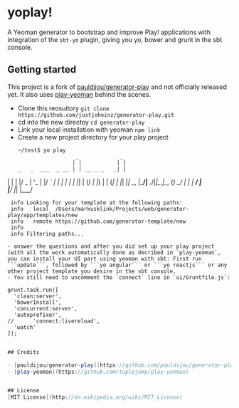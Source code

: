 # yoplay!

A Yeoman generator to bootstrap and improve Play! applications with integration of the `sbt-yo` plugin, giving you yo, bower and grunt in the sbt console.

## Getting started
This project is a fork of [pauldijou/generator-play](https://github.com/pauldijou/generator-play) and not officially released yet. It also uses [play-yeoman](https://github.com/tuplejump/play-yeoman) behind the scenes.

- Clone this reosuitory
   ```git clone https://github.com/justjoheinz/generator-play.git```
- cd into the new directoy
   ```cd generator-play``` 
- Link your local installation with yeoman
   ```npm link```
- Create a new project directory for your play project
  ```
  ~/test$ yo play
                    _             _ 
                   | |           | |
  _   _  ___  _ __ | | __ _ _   _| |
 | | | |/ _ \| '_ \| |/ _` | | | | |
 | |_| | (_) | |_) | | (_| | |_| |_|
  \__, |\___/| .__/|_|\__,_|\__, (_)
   __/ |     | |             __/ |  
  |___/      |_|            |___/   


     info Looking for your template at the following paths:
     info   local  /Users/markusklink/Projects/web/generator-play/app/templates/new
     info   remote https://github.com/generator-template/new
     info 
     info Filtering paths...
  ```
- answer the questions and after you did set up your play project (with all the work automatically done as decribed in `play-yeoman`, you can install your UI part using yeoman with sbt: First run ```update```, followed by ```yo angular``` or ```yo reactjs``` or any other project template you desire in the sbt console.
- You still need to uncomment the `connect` line in `ui/Gruntfile.js`:
  ```
    grunt.task.run([
      'clean:server',
      'bowerInstall',
      'concurrent:server',
      'autoprefixer',
    //      'connect:livereload',                                                   
      'watch'
    ]);
  ``` as described in [play-yeoman](https://github.com/tuplejump/play-yeoman)

## Credits

- [pauldijou/generator-play](https://github.com/pauldijou/generator-play)
- [play-yeoman](https://github.com/tuplejump/play-yeoman)


## License
[MIT License](http://en.wikipedia.org/wiki/MIT_License)
